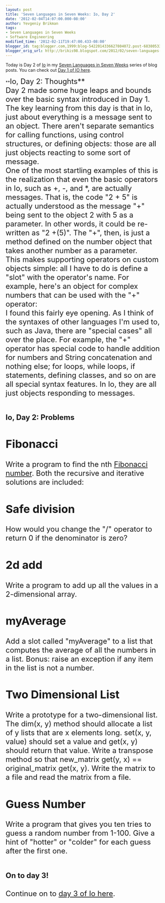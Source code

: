 ```yaml
---
layout: post
title: 'Seven Languages in Seven Weeks: Io, Day 2'
date: '2012-02-04T14:07:00.000-08:00'
author: Yevgeniy Brikman
tags:
- Seven Languages in Seven Weeks
- Software Engineering
modified_time: '2012-02-11T19:47:00.433-08:00'
blogger_id: tag:blogger.com,1999:blog-5422014336627804072.post-6838053320631947816
blogger_orig_url: http://brikis98.blogspot.com/2012/02/seven-languages-in-seven-weeks-io-day-2.html
---
```


Today is Day 2 of [Io](http://iolanguage.com/) in my [Seven Languages in Seven 
Weeks](http://brikis98.blogspot.com/search/label/Seven%20Languages%20in%20Seven%20Weeks) 
series of blog posts. You can check out [Day 1 of IO 
here](http://brikis98.blogspot.com/2012/02/seven-languages-in-seven-weeks-io-day-1.html). 
<div> 
<div>**<span style="font-size: x-large;">Io, Day 2: Thoughts**<div> 
<div>Day 2 made some huge leaps and bounds over the basic syntax introduced in 
Day 1. The key learning from this day is that in Io, just about everything is 
a message sent to an object. There aren't separate semantics for calling 
functions, using control structures, or defining objects: those are all just 
objects reacting to some sort of message.<div> 
<div>One of the most startling examples of this is the realization that even 
the basic operators in Io, such as +, -, and *, are actually messages. That 
is, the code "2 + 5" is actually understood as the message "+" being sent to 
the object 2 with 5 as a parameter. In other words, it could be re-written as 
"2 +(5)". The "+", then, is just a method defined on the number object that 
takes another number as a parameter.<div> 
<div>This makes supporting operators on custom objects simple: all I have to 
do is define a "slot" with the operator's name. For example, here's an object 
for complex numbers that can be used with the "+" operator: 

<script 
src="https://gist.github.com/1736622.js?file=ComplexNumbers.io"></script> 
<div>I found this fairly eye opening. As I think of the syntaxes of other 
languages I'm used to, such as Java, there are "special cases" all over the 
place. For example, the "+" operator has special code to handle addition for 
numbers and String concatenation and nothing else; for loops, while loops, if 
statements, defining classes, and so on are all special syntax features. In 
Io, they are all just objects responding to messages. 

## <span style="font-size: x-large;">Io, Day 2: Problems 

## Fibonacci 

Write a program to find the nth [Fibonacci 
number](http://en.wikipedia.org/wiki/Fibonacci_number). Both the recursive and 
iterative solutions are included: 


<script src="https://gist.github.com/1736622.js?file=Fibonacci.io"></script> 
## Safe division 

How would you change the "/" operator to return 0 if the denominator is zero? 

<script 
src="https://gist.github.com/1736622.js?file=SafeDivision.io"></script> 
## 2d add 

Write a program to add up all the values in a 2-dimensional array. 

<script src="https://gist.github.com/1736622.js?file=Sum2dArray.io"></script> 
## myAverage 

Add a slot called "myAverage" to a list that computes the average of all the 
numbers in a list. Bonus: raise an exception if any item in the list is not a 
number. 

<script src="https://gist.github.com/1736622.js?file=myAverage.io"></script> 
## Two Dimensional List 

Write a prototype for a two-dimensional list. The dim(x, y) method should 
allocate a list of y lists that are x elements long. set(x, y, value) should 
set a value and get(x, y) should return that value. Write a transpose method 
so that new_matrix get(y, x) == original_matrix get(x, y). Write the matrix to 
a file and read the matrix from a file. 

<script 
src="https://gist.github.com/1736622.js?file=TwoDimensionalArray.io"></script> 
## Guess Number 

Write a program that gives you ten tries to guess a random number from 1-100. 
Give a hint of "hotter" or "colder" for each guess after the first one. 

<script src="https://gist.github.com/1736622.js?file=GuessNumber.io"></script> 
## <span style="font-size: x-large;">On to day 3! 

Continue on to [day 3 of Io 
here](http://brikis98.blogspot.com/2012/02/seven-languages-in-seven-weeks-io-day-3.html). 